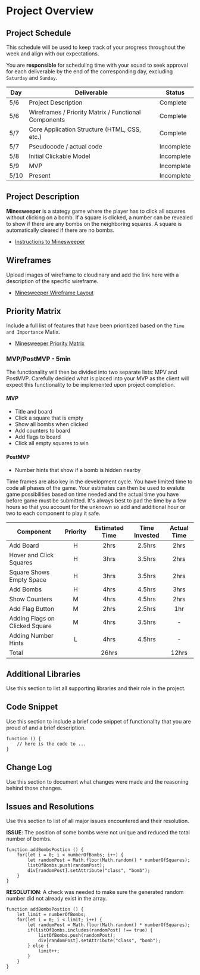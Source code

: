 # Project Overview

## Project Schedule

This schedule will be used to keep track of your progress throughout the week and align with our expectations.  

You are **responsible** for scheduling time with your squad to seek approval for each deliverable by the end of the corresponding day, excluding `Saturday` and `Sunday`.

|  Day | Deliverable | Status
|---|---| ---|
|5/6| Project Description | Complete
|5/6| Wireframes / Priority Matrix / Functional Components | Complete
|5/7| Core Application Structure (HTML, CSS, etc.) | Complete
|5/7| Pseudocode / actual code | Incomplete
|5/8| Initial Clickable Model  | Incomplete
|5/9| MVP | Incomplete
|5/10| Present | Incomplete


## Project Description

**Minesweeper** is a stategy game where the player has to click all squares without clicking on a bomb. If a square is clicked, a number can be revealed to show if there are any bombs on the neighboring squares. A square is automatically cleared if there are no bombs.

- [Instructions to Minesweeper](http://www.freeminesweeper.org/help/minehelpinstructions.html)

## Wireframes

Upload images of wireframe to cloudinary and add the link here with a description of the specific wireframe.

- [Minesweeper Wireframe Layout](https://res.cloudinary.com/chizakura/image/upload/v1557168781/Minesweeper_Wireframe_Layout_dxiegd.png)

## Priority Matrix

Include a full list of features that have been prioritized based on the `Time and Importance` Matix.

- [Minesweeper Priority Matrix](https://res.cloudinary.com/chizakura/image/upload/v1557171474/Priority_Matrix_kje59v.jpg)

### MVP/PostMVP - 5min

The functionality will then be divided into two separate lists: MPV and PostMVP.  Carefully decided what is placed into your MVP as the client will expect this functionality to be implemented upon project completion.  

#### MVP 

- Title and board
- Click a square that is empty
- Show all bombs when clicked
- Add counters to board
- Add flags to board
- Click all empty squares to win

#### PostMVP 

- Number hints that show if a bomb is hidden nearby

Time frames are also key in the development cycle.  You have limited time to code all phases of the game.  Your estimates can then be used to evalute game possibilities based on time needed and the actual time you have before game must be submitted. It's always best to pad the time by a few hours so that you account for the unknown so add and additional hour or two to each component to play it safe.

| Component | Priority | Estimated Time | Time Invested | Actual Time |
| --- | :---: |  :---: | :---: | :---: |
| Add Board | H | 2hrs| 2.5hrs | 2hrs |
| Hover and Click Squares | H | 3hrs| 3.5hrs | 2hrs |
| Square Shows Empty Space | H | 3hrs| 3.5hrs | 2hrs |
| Add Bombs | H | 4hrs| 4.5hrs | 3hrs |
| Show Counters | M | 4hrs| 4.5hrs | 2hrs |
| Add Flag Button | M | 2hrs| 2.5hrs | 1hr |
| Adding Flags on Clicked Square | M | 4hrs| 3.5hrs | - |
| Adding Number Hints | L | 4hrs| 4.5hrs | - |
| Total |  | 26hrs|  | 12hrs |


## Additional Libraries
 Use this section to list all supporting libraries and their role in the project. 

## Code Snippet

Use this section to include a brief code snippet of functionality that you are proud of and a brief description.

```
function () {
	// here is the code to ...
}
```

## Change Log
 Use this section to document what changes were made and the reasoning behind those changes.  

## Issues and Resolutions
 Use this section to list of all major issues encountered and their resolution.

**ISSUE**: The position of some bombs were not unique and reduced the total number of bombs.
```
function addBombsPostion () {
	for(let i = 0; i < numberOfBombs; i++) {
		let randomPost = Math.floor(Math.random() * numberOfSquares);
		listOfBombs.push(randomPost);
		div[randomPost].setAttribute("class", "bomb");
	}
}
```
**RESOLUTION**: A check was needed to make sure the generated random number did not already exist in the array.
```
function addBombsPostion () {
	let limit = numberOfBombs;
	for(let i = 0; i < limit; i++) {
		let randomPost = Math.floor(Math.random() * numberOfSquares);
		if(listOfBombs.includes(randomPost) !== true) {
			listOfBombs.push(randomPost);
			div[randomPost].setAttribute("class", "bomb");
		} else {
			limit++;
		}
	}
}
```